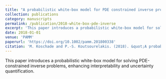 ```yaml
---
title: "A probabilistic white-box model for PDE constrained inverse problems"
collection: publications
category: manuscripts
permalink: /publication/2018-white-box-pde-inverse
excerpt: 'This paper introduces a probabilistic white-box model for solving PDE-constrained inverse problems, enhancing interpretability and uncertainty quantification.'
date: 2018-01-01
venue: 'PAMM'
paperurl: 'https://doi.org/10.1002/pamm.201800338'
citation: 'M. Koschade and P.-S. Koutsourelakis. (2018). &quot;A probabilistic white-box model for PDE constrained inverse problems.&quot; <i>PAMM</i>, 18(1), e201800338.'
---
```


This paper introduces a probabilistic white-box model for solving PDE-constrained inverse problems, enhancing interpretability and uncertainty quantification.

